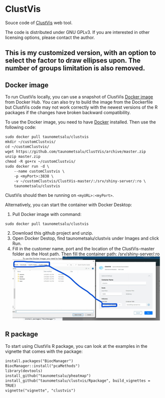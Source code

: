 # ClustVis
Souce code of [ClustVis](http://biit.cs.ut.ee/clustvis/) web tool.

The code is distributed under GNU GPLv3. If you are interested in other licensing options, please contact the author.


## This is my customized version, with an option to select the factor to draw ellipses upon. The number of groups limitation is also removed.

## Docker image

To run ClustVis locally, you can use a snapshot of ClustVis [Docker image](https://hub.docker.com/r/taunometsalu/clustvis/) from Docker Hub. You can also try to build the image from the Dockerfile but ClustVis code may not work correctly with the newest versions of the R packages if the changes have broken backward compatibility.

To use the Docker image, you need to have [Docker](https://www.docker.com/) installed. Then use the following code:

```
sudo docker pull taunometsalu/clustvis
mkdir ~/customClustvis/
cd ~/customClustvis/
wget https://github.com/taunometsalu/ClustVis/archive/master.zip
unzip master.zip
chmod -R go+rx ~/customClustvis/
sudo docker run -d \
	--name customClustvis \
	-p <myPort>:3838 \
    -v ~/customClustvis/ClustVis-master/:/srv/shiny-server/:ro \
    taunometsalu/clustvis
```

ClustVis should then be running on ```<myURL>:<myPort>```.



Alternatively, you can start the container with Docker Desktop:

1. Pull Docker image with command:
```
sudo docker pull taunometsalu/clustvis
```
2. Download this github project and unzip.
3. Open Docker Destop, find taunometsalu/clustvis under Images and click Run.
4. Fill in the customer name, port and the location of the ClustVis-master folder as the Host path. Then fill the container path: /srv/shiny-server/:ro
![alt text](clustvis_dockersetup.jpg)



## R package
To start using ClustVis R package, you can look at the examples in the vignette that comes with the package:

```
install.packages("BiocManager")
BiocManager::install("pcaMethods")
library(devtools)
install_github("taunometsalu/pheatmap")
install_github("taunometsalu/clustvis/Rpackage", build_vignettes = TRUE)
vignette("vignette", "clustvis")
```
